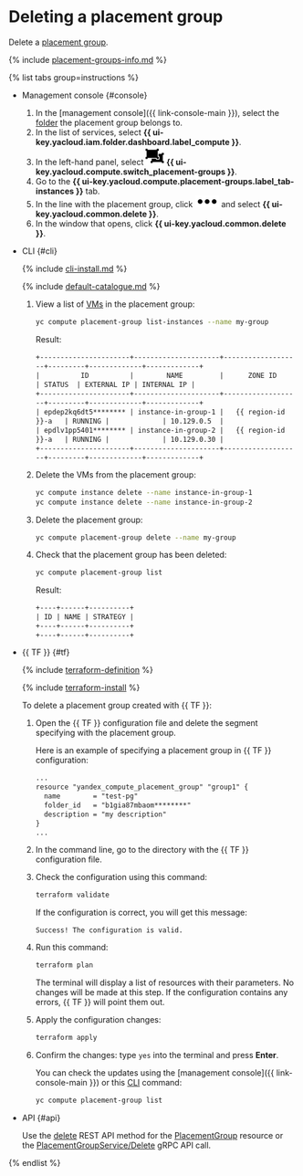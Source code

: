 # Deleting a placement group

Delete a [placement group](../../concepts/placement-groups.md).

{% include [placement-groups-info.md](../../../_includes/compute/placement-groups-info.md) %}

{% list tabs group=instructions %}

- Management console {#console}

  1. In the [management console]({{ link-console-main }}), select the [folder](../../../resource-manager/concepts/resources-hierarchy.md#folder) the placement group belongs to.
  1. In the list of services, select **{{ ui-key.yacloud.iam.folder.dashboard.label_compute }}**.
  1. In the left-hand panel, select ![image](../../../_assets/compute/group-placement-pic.svg) **{{ ui-key.yacloud.compute.switch_placement-groups }}**.
  1. Go to the **{{ ui-key.yacloud.compute.placement-groups.label_tab-instances }}** tab.
  1. In the line with the placement group, click ![image](../../../_assets/options.svg) and select **{{ ui-key.yacloud.common.delete }}**.
  1. In the window that opens, click **{{ ui-key.yacloud.common.delete }}**.

- CLI {#cli}

  {% include [cli-install.md](../../../_includes/cli-install.md) %}

  {% include [default-catalogue.md](../../../_includes/default-catalogue.md) %}

  1. View a list of [VMs](../../concepts/vm.md) in the placement group:

     ```bash
     yc compute placement-group list-instances --name my-group
     ```

     Result:

     ```text
     +----------------------+---------------------+-------------------+---------+-------------+-------------+
     |          ID          |        NAME         |      ZONE ID      | STATUS  | EXTERNAL IP | INTERNAL IP |
     +----------------------+---------------------+-------------------+---------+-------------+-------------+
     | epdep2kq6dt5******** | instance-in-group-1 |   {{ region-id }}-a   | RUNNING |             | 10.129.0.5  |
     | epdlv1pp5401******** | instance-in-group-2 |   {{ region-id }}-a   | RUNNING |             | 10.129.0.30 |
     +----------------------+---------------------+-------------------+---------+-------------+-------------+
     ```

  1. Delete the VMs from the placement group:

     ```bash
     yc compute instance delete --name instance-in-group-1
     yc compute instance delete --name instance-in-group-2
     ```

  1. Delete the placement group:

     ```bash
     yc compute placement-group delete --name my-group
     ```

  1. Check that the placement group has been deleted:

     ```bash
     yc compute placement-group list
     ```

     Result:

     ```text
     +----+------+----------+
     | ID | NAME | STRATEGY |
     +----+------+----------+
     +----+------+----------+
     ```

- {{ TF }} {#tf}

  {% include [terraform-definition](../../../_tutorials/_tutorials_includes/terraform-definition.md) %}

  {% include [terraform-install](../../../_includes/terraform-install.md) %}

  To delete a placement group created with {{ TF }}:
  1. Open the {{ TF }} configuration file and delete the segment specifying with the placement group.

     Here is an example of specifying a placement group in {{ TF }} configuration:

     ```hcl
     ...
     resource "yandex_compute_placement_group" "group1" {
       name        = "test-pg"
       folder_id   = "b1gia87mbaom********"
       description = "my description"
     }
     ...
     ```

  1. In the command line, go to the directory with the {{ TF }} configuration file.
  1. Check the configuration using this command:

     ```bash
     terraform validate
     ```

     If the configuration is correct, you will get this message:

     ```text
     Success! The configuration is valid.
     ```

  1. Run this command:

     ```bash
     terraform plan
     ```

     The terminal will display a list of resources with their parameters. No changes will be made at this step. If the configuration contains any errors, {{ TF }} will point them out.
  1. Apply the configuration changes:

     ```bash
     terraform apply
     ```

  1. Confirm the changes: type `yes` into the terminal and press **Enter**.

     You can check the updates using the [management console]({{ link-console-main }}) or this [CLI](../../../cli/) command:

     ```bash
     yc compute placement-group list
     ```

- API {#api}

  Use the [delete](../../api-ref/PlacementGroup/delete.md) REST API method for the [PlacementGroup](../../api-ref/PlacementGroup/index.md) resource or the [PlacementGroupService/Delete](../../api-ref/grpc/PlacementGroup/delete.md) gRPC API call.

{% endlist %}